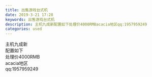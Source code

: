 ```yaml
---
title: 出售游戏台式机
date: 2019-3-21 17:28
keywords: 出售游戏台式机
description: 主机九成新配置如下处理价4000RMBacacia地区qq:1957959249
categories: used
---
```

<td class="t_f" id="postmessage_3275914">

主机九成新<br/>
配置如下<br/>
处理价4000RMB<br/>
acacia地区 <br/>
qq:1957959249<br/>
<img alt="" border="0" class="zoom" data-cf-modified-182b55495548ad36273a8c35-="" file="http://www.flw.ph/data/appbyme/upload/image/201903/21/uHfSwtMFje3X.jpg" id="aimg_BLWLp" lazyloadthumb="1" onclick="" onmouseover="" src="http://www.flw.ph/data/appbyme/upload/image/201903/21/uHfSwtMFje3X.jpg"/><br/>
<img alt="" border="0" class="zoom" data-cf-modified-182b55495548ad36273a8c35-="" file="http://www.flw.ph/data/appbyme/upload/image/201903/21/eQ4FR5SeQhHb.jpg" id="aimg_b56OA" lazyloadthumb="1" onclick="" onmouseover="" src="http://www.flw.ph/data/appbyme/upload/image/201903/21/eQ4FR5SeQhHb.jpg"/><br/>
<img alt="" border="0" class="zoom" data-cf-modified-182b55495548ad36273a8c35-="" file="http://www.flw.ph/data/appbyme/upload/image/201903/21/vb0n1jqIZ91d.jpg" id="aimg_fY8P6" lazyloadthumb="1" onclick="" onmouseover="" src="http://www.flw.ph/data/appbyme/upload/image/201903/21/vb0n1jqIZ91d.jpg"/><br/>
</td>
